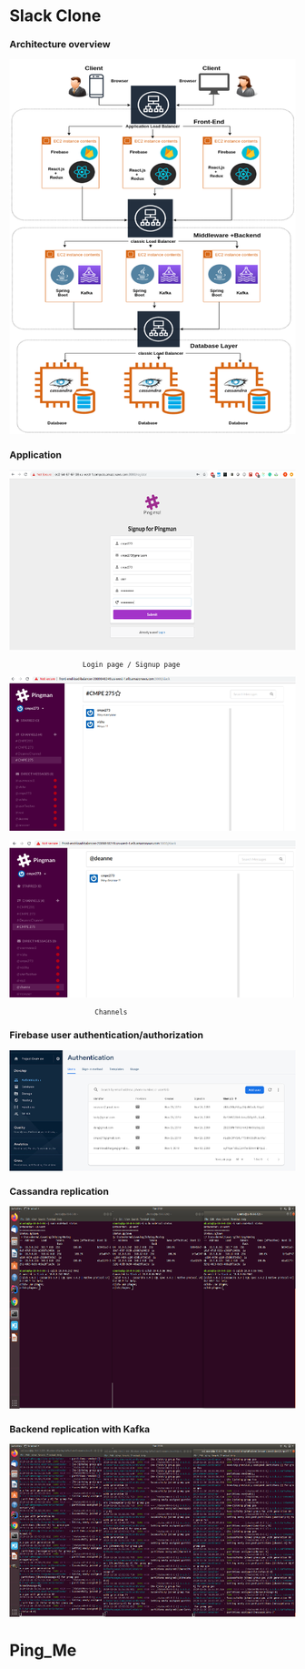 # Slack Clone 

### Architecture overview

![Alt text](Picture1.png?raw=true "Architecture")

### Application

![Alt text](Picture2.png?raw=true "Architecture")

                      Login page / Signup page

![Alt text](Picture3.png?raw=true "Architecture")

![Alt text](Picture4.png?raw=true "Architecture")

                         Channels

### Firebase user authentication/authorization

![Alt text](Picture5.png?raw=true "Architecture")

### Cassandra replication
  
![Alt text](Picture6.png?raw=true "Architecture")

### Backend replication with Kafka

![Alt text](Picture7.png?raw=true "Architecture")
# Ping_Me
